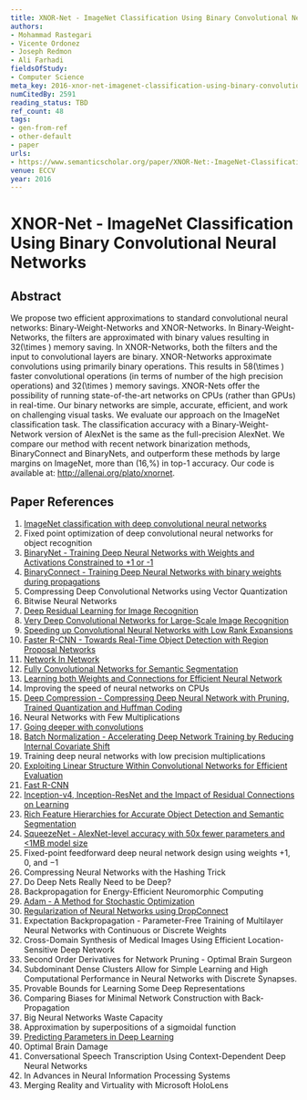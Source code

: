```yaml
---
title: XNOR-Net - ImageNet Classification Using Binary Convolutional Neural Networks
authors:
- Mohammad Rastegari
- Vicente Ordonez
- Joseph Redmon
- Ali Farhadi
fieldsOfStudy:
- Computer Science
meta_key: 2016-xnor-net-imagenet-classification-using-binary-convolutional-neural-networks
numCitedBy: 2591
reading_status: TBD
ref_count: 48
tags:
- gen-from-ref
- other-default
- paper
urls:
- https://www.semanticscholar.org/paper/XNOR-Net:-ImageNet-Classification-Using-Binary-Rastegari-Ordonez/b649a98ce77ece8cd7638bb74ab77d22d9be77e7?sort=total-citations
venue: ECCV
year: 2016
---
```


# XNOR-Net - ImageNet Classification Using Binary Convolutional Neural Networks

## Abstract

We propose two efficient approximations to standard convolutional neural networks: Binary-Weight-Networks and XNOR-Networks. In Binary-Weight-Networks, the filters are approximated with binary values resulting in 32\(\times \) memory saving. In XNOR-Networks, both the filters and the input to convolutional layers are binary. XNOR-Networks approximate convolutions using primarily binary operations. This results in 58\(\times \) faster convolutional operations (in terms of number of the high precision operations) and 32\(\times \) memory savings. XNOR-Nets offer the possibility of running state-of-the-art networks on CPUs (rather than GPUs) in real-time. Our binary networks are simple, accurate, efficient, and work on challenging visual tasks. We evaluate our approach on the ImageNet classification task. The classification accuracy with a Binary-Weight-Network version of AlexNet is the same as the full-precision AlexNet. We compare our method with recent network binarization methods, BinaryConnect and BinaryNets, and outperform these methods by large margins on ImageNet, more than \(16\,\%\) in top-1 accuracy. Our code is available at: http://allenai.org/plato/xnornet.

## Paper References

1. [ImageNet classification with deep convolutional neural networks](2012-imagenet-classification-with-deep-convolutional-neural-networks.md)
2. Fixed point optimization of deep convolutional neural networks for object recognition
3. [BinaryNet - Training Deep Neural Networks with Weights and Activations Constrained to +1 or -1](2016-binarynet-training-deep-neural-networks-with-weights-and-activations-constrained-to-1-or-1.md)
4. [BinaryConnect - Training Deep Neural Networks with binary weights during propagations](2015-binaryconnect-training-deep-neural-networks-with-binary-weights-during-propagations.md)
5. Compressing Deep Convolutional Networks using Vector Quantization
6. Bitwise Neural Networks
7. [Deep Residual Learning for Image Recognition](2016-deep-residual-learning-for-image-recognition.md)
8. [Very Deep Convolutional Networks for Large-Scale Image Recognition](2015-very-deep-convolutional-networks-for-large-scale-image-recognition.md)
9. [Speeding up Convolutional Neural Networks with Low Rank Expansions](2014-speeding-up-convolutional-neural-networks-with-low-rank-expansions.md)
10. [Faster R-CNN - Towards Real-Time Object Detection with Region Proposal Networks](2015-faster-r-cnn-towards-real-time-object-detection-with-region-proposal-networks.md)
11. [Network In Network](2014-network-in-network.md)
12. [Fully Convolutional Networks for Semantic Segmentation](2017-fully-convolutional-networks-for-semantic-segmentation.md)
13. [Learning both Weights and Connections for Efficient Neural Network](2015-learning-both-weights-and-connections-for-efficient-neural-network.md)
14. Improving the speed of neural networks on CPUs
15. [Deep Compression - Compressing Deep Neural Network with Pruning, Trained Quantization and Huffman Coding](2016-deep-compression-compressing-deep-neural-network-with-pruning-trained-quantization-and-huffman-coding.md)
16. Neural Networks with Few Multiplications
17. [Going deeper with convolutions](2015-going-deeper-with-convolutions.md)
18. [Batch Normalization - Accelerating Deep Network Training by Reducing Internal Covariate Shift](2015-batch-normalization-accelerating-deep-network-training-by-reducing-internal-covariate-shift.md)
19. Training deep neural networks with low precision multiplications
20. [Exploiting Linear Structure Within Convolutional Networks for Efficient Evaluation](2014-exploiting-linear-structure-within-convolutional-networks-for-efficient-evaluation.md)
21. [Fast R-CNN](2015-fast-r-cnn.md)
22. [Inception-v4, Inception-ResNet and the Impact of Residual Connections on Learning](2017-inception-v4-inception-resnet-and-the-impact-of-residual-connections-on-learning.md)
23. [Rich Feature Hierarchies for Accurate Object Detection and Semantic Segmentation](2014-rich-feature-hierarchies-for-accurate-object-detection-and-semantic-segmentation.md)
24. [SqueezeNet - AlexNet-level accuracy with 50x fewer parameters and <1MB model size](2016-squeezenet-alexnet-level-accuracy-with-50x-fewer-parameters-and-1mb-model-size.md)
25. Fixed-point feedforward deep neural network design using weights +1, 0, and −1
26. Compressing Neural Networks with the Hashing Trick
27. Do Deep Nets Really Need to be Deep?
28. Backpropagation for Energy-Efficient Neuromorphic Computing
29. [Adam - A Method for Stochastic Optimization](2015-adam-a-method-for-stochastic-optimization.md)
30. [Regularization of Neural Networks using DropConnect](2013-regularization-of-neural-networks-using-dropconnect.md)
31. Expectation Backpropagation - Parameter-Free Training of Multilayer Neural Networks with Continuous or Discrete Weights
32. Cross-Domain Synthesis of Medical Images Using Efficient Location-Sensitive Deep Network
33. Second Order Derivatives for Network Pruning - Optimal Brain Surgeon
34. Subdominant Dense Clusters Allow for Simple Learning and High Computational Performance in Neural Networks with Discrete Synapses.
35. Provable Bounds for Learning Some Deep Representations
36. Comparing Biases for Minimal Network Construction with Back-Propagation
37. Big Neural Networks Waste Capacity
38. Approximation by superpositions of a sigmoidal function
39. [Predicting Parameters in Deep Learning](2013-predicting-parameters-in-deep-learning.md)
40. Optimal Brain Damage
41. Conversational Speech Transcription Using Context-Dependent Deep Neural Networks
42. In Advances in Neural Information Processing Systems
43. Merging Reality and Virtuality with Microsoft HoloLens
